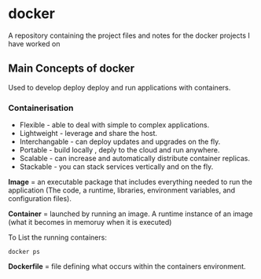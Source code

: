 # docker
A repository containing the project files and notes for the docker projects I have worked on

## Main Concepts of docker
Used to develop deploy deploy and run applications with containers.

### Containerisation
* Flexible - able to deal with simple to complex applications.
* Lightweight - leverage and share the host.
* Interchangable - can deploy updates and upgrades on the fly.
* Portable - build locally , deply to the cloud and run anywhere.
* Scalable - can increase and automatically distribute container replicas.
* Stackable - you can stack services vertically and on the fly.

**Image** = an executable package that includes everything needed to run the application (The code, a runtime, libraries, environment variables, and configuration files).

**Container** = launched by running an image. A runtime instance of an image (what it becomes in memoruy when it is executed)

To List the running containers:

```
docker ps
```
**Dockerfile** = file defining what occurs within the containers environment.
